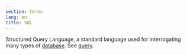 ```yaml
---
section: terms
lang: en
title: SQL
---
```


Structured Query Language, a standard language used for interrogating many types of [database](../database/). See [query](../query/).

